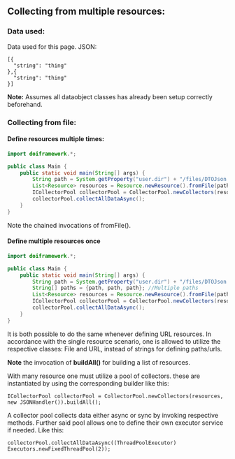 ## Collecting from multiple resources:

### Data used:
Data used for this page.
JSON:

    [{
      "string": "thing"
    },{
      "string": "thing"
    }]

**Note:** Assumes all dataobject classes has already been setup correctly beforehand.

### Collecting from file:

#### Define resources multiple times:
```java
import doiframework.*;

public class Main {
    public static void main(String[] args) {
        String path = System.getProperty("user.dir") + "/files/DTOJson.json";//Just a path
        List<Resource> resources = Resource.newResource().fromFile(path).fromFile(path).buildAll();
        ICollectorPool collectorPool = CollectorPool.newCollectors(resources, new JSONHandler()).buildAll();
        collectorPool.collectAllDataAsync();
    }
}
```
Note the chained invocations of fromFile().
 
#### Define multiple resources once
```java
import doiframework.*;

public class Main {
    public static void main(String[] args) { 
        String path = System.getProperty("user.dir") + "/files/DTOJson.json";//Just a path
        String[] paths = {path, path, path}; //Multiple paths
        List<Resource> resources = Resource.newResource().fromFile(paths).buildAll();
        ICollectorPool collectorPool = CollectorPool.newCollectors(resources, new JSONHandler()).buildAll();
        collectorPool.collectAllDataAsync();
    }
}
```
It is both possible to do the same whenever defining URL resources. In accordance with the single resource scenario,
one is allowed to utilize the respective classes: File and URL, instead of strings for defining paths/urls.

**Note** the invocation of **buildAll()** for building a list of resources.


With many resource one must utilize a pool of collectors. these are instantiated by 
using the corresponding builder like this: 

    ICollectorPool collectorPool = CollectorPool.newCollectors(resources, new JSONHandler()).buildAll();
    
A collector pool collects data either async or sync by invoking respective methods.
Further said pool allows one to define their own executor service if needed. Like this:

    collectorPool.collectAllDataAsync((ThreadPoolExecutor) Executors.newFixedThreadPool(2));
    
 